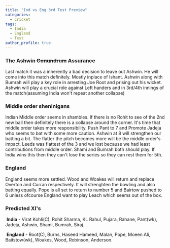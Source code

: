 ```yaml
---
title: "Ind vs Eng 3rd Test Preview"
categories:
  - cricket
tags:
  - India
  - England
  - Test
author_profile: true
---
```


### The Ashwin ~~Conundrum~~ Assurance
Last match it was a inherently a bad decision to leave out Ashwin. He will come into this match definitely. Mostly inplace of Ishant. Ashwin along with Bumrah will play a key role in arresting Joe Root and prising out his wicket. Ashwin will play a crucial role against Left handers and in 3rd/4th innings of the match(assuming India won't repeat another collapse) 

### Middle order sheninigans
Indian Middle order seems in shambles. If there is no Rohit to see of the 2nd new ball then definitely there is a collapse around the corner. It's time that middle order takes more responsibility. Push Pant to 7 and Promote Jadeja who seems to bat with some more caution. Ashwin at 8 will strengthen our batting a bit. The flatter the pitch becomes more will be the middle order's impact. Leeds was flattest of the 3 and we lost because we had least contributions from middle order. Shami and Bumrah both should play. If India wins this then they can't lose the series so they can rest them for 5th. 

### England
England seems more settled. Wood and Woakes will return and replace Overton and Curran respectively. It will strenghten the bowling and also batting equally. Pope is all set to return to number 5 and Bairtow pushed to 6 unless ofcourse England want to play Leach which seems out of the box. 

### Predicted XI's

​	**India** - Virat Kohli(C), Rohit Sharma, KL Rahul, Pujara, Rahane, Pant(wk), Jadeja, Ashwin, Shami, Bumrah, Siraj.

​	**England** - Root(C), Burns, Haseed Hameed, Malan, Pope, Moeen Ali, Baitstow(wk), Woakes, Wood, Robinson, Anderson.